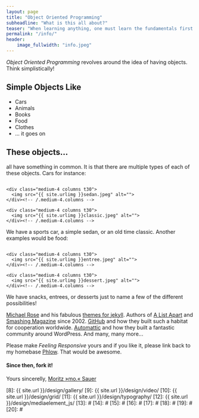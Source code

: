 ```yaml
---
layout: page
title: "Object Oriented Programming"
subheadline: "What is this all about?"
teaser: "When learning anything, one must learn the fundamentals first. This is a fundamental for programming"
permalink: "/info/"
header:
    image_fullwidth: "info.jpeg"
---
```


*Object Oriented Programming* revolves around the idea of having objects. Think simplistically! 


## Simple Objects Like

* Cars
* Animals
* Books
* Food
* Clothes
* ... it goes on


## These objects...

all have something in common. It is that there are multiple types of each of these objects. Cars for instance:

<div class="row">
    <div class="medium-4 columns t30">
    <img src="{{ site.urlimg }}sports.jpeg" alt="">
    </div><!-- /.medium-4.columns -->

    <div class="medium-4 columns t30">
      <img src="{{ site.urlimg }}sedan.jpeg" alt="">
    </div><!-- /.medium-4.columns -->

    <div class="medium-4 columns t30">
      <img src="{{ site.urlimg }}classic.jpeg" alt="">
    </div><!-- /.medium-4.columns -->

</div><!-- /.row -->

We have a sports car, a simple sedan, or an old time classic. Another examples would be food:

<div class="row">
    <div class="medium-4 columns t30">
    <img src="{{ site.urlimg }}snacks.jpeg" alt="">
    </div><!-- /.medium-4.columns -->

    <div class="medium-4 columns t30">
      <img src="{{ site.urlimg }}entree.jpeg" alt="">
    </div><!-- /.medium-4.columns -->

    <div class="medium-4 columns t30">
      <img src="{{ site.urlimg }}dessert.jpeg" alt="">
    </div><!-- /.medium-4.columns -->

</div><!-- /.row -->

We have snacks, entrees, or desserts just to name a few of the different possibilities!

[Michael Rose][1] and his fabulous [themes for jekyll][2]. Authors of [A List Apart][4] and [Smashing Magazine][5] since 2002. [GitHub][6] and how they built such a habitat for cooperation worldwide. [Automattic][3] and how they built a fantastic community around WordPress. And many, many more...

Please make *Feeling Responsive* yours and if you like it, please link back to my homebase <a href="http://phlow.de/">Phlow</a>. That would be awesome.

#### Since then, fork it!

Yours sincerelly, [Moritz »mo.« Sauer][7]


 [1]: http://mademistakes.com/about/
 [2]: http://mademistakes.com/work/jekyll-themes/
 [3]: http://automattic.com/
 [4]: http://alistapart.com/
 [5]: http://www.smashingmagazine.com/
 [6]: https://github.com/
 [7]: http://sauer.io
 [8]: {{ site.url }}/design/gallery/
 [9]: {{ site.url }}/design/video/
 [10]: {{ site.url }}/design/grid/
 [11]: {{ site.url }}/design/typography/
 [12]: {{ site.url }}/design/mediaelement_js/
 [13]: #
 [14]: #
 [15]: #
 [16]: #
 [17]: #
 [18]: #
 [19]: #
 [20]: #